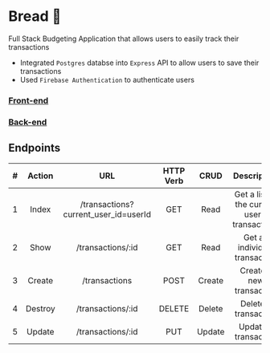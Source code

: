 # Bread 🍞
Full Stack Budgeting Application that allows users to easily track their transactions
  - Integrated `Postgres` databse into `Express` API to allow users to save their transactions
  - Used `Firebase Authentication` to authenticate users

### [Front-end](https://save-your-bread.netlify.app/) 
### [Back-end](https://thawing-woodland-27640.herokuapp.com)


## Endpoints
| #      | Action      | URL                                   | HTTP Verb  | CRUD   | Description                                   |
| :----: | :----:      | :----:                                | :----:     | :----: | :----:                                        |
| 1      | Index       | /transactions?current_user_id=userId  | GET        | Read   | Get a list of the current user's transactions |
| 2      | Show        | /transactions/:id                     | GET        | Read   | Get an individual transaction                 |
| 3      | Create      | /transactions                         | POST       | Create | Create a new transaction                      |
| 4      | Destroy     | /transactions/:id                     | DELETE     | Delete | Delete a transaction                          |
| 5      | Update      | /transactions/:id                     | PUT        | Update | Update a transaction                          |


